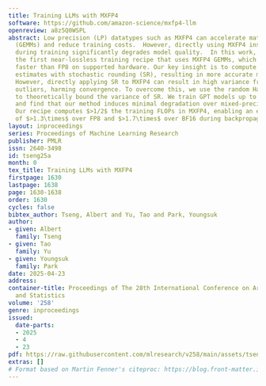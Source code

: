```yaml
---
title: Training LLMs with MXFP4
software: https://github.com/amazon-science/mxfp4-llm
openreview: a8z5Q0WSPL
abstract: Low precision (LP) datatypes such as MXFP4 can accelerate matrix multiplications
  (GEMMs) and reduce training costs.  However, directly using MXFP4 instead of BF16
  during training significantly degrades model quality.  In this work, we present
  the first near-lossless training recipe that uses MXFP4 GEMMs, which are $2\times$
  faster than FP8 on supported hardware. Our key insight is to compute unbiased gradient
  estimates with stochastic rounding (SR), resulting in more accurate model updates.
  However, directly applying SR to MXFP4 can result in high variance from block-level
  outliers, harming convergence. To overcome this, we use the random Hadamard tranform
  to theoretically bound the variance of SR. We train GPT models up to 6.7B parameters
  and find that our method induces minimal degradation over mixed-precision BF16 training.
  Our recipe computes $>1/2$ the training FLOPs in MXFP4, enabling an estimated speedup
  of $>1.3\times$ over FP8 and $>1.7\times$ over BF16 during backpropagation.
layout: inproceedings
series: Proceedings of Machine Learning Research
publisher: PMLR
issn: 2640-3498
id: tseng25a
month: 0
tex_title: Training LLMs with MXFP4
firstpage: 1630
lastpage: 1638
page: 1630-1638
order: 1630
cycles: false
bibtex_author: Tseng, Albert and Yu, Tao and Park, Youngsuk
author:
- given: Albert
  family: Tseng
- given: Tao
  family: Yu
- given: Youngsuk
  family: Park
date: 2025-04-23
address:
container-title: Proceedings of The 28th International Conference on Artificial Intelligence
  and Statistics
volume: '258'
genre: inproceedings
issued:
  date-parts:
  - 2025
  - 4
  - 23
pdf: https://raw.githubusercontent.com/mlresearch/v258/main/assets/tseng25a/tseng25a.pdf
extras: []
# Format based on Martin Fenner's citeproc: https://blog.front-matter.io/posts/citeproc-yaml-for-bibliographies/
---
```

